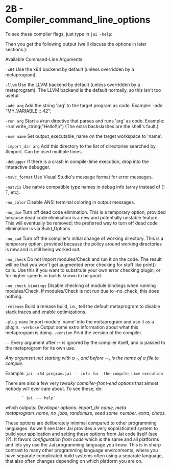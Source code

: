# 2B - Compiler_command_line_options

To see these compiler flags, just type in `jai -help`:

Then you get the following output (we'll discuss the options in later sections.):

Available Command-Line Arguments:

`-x64`             Use the x64 backend by default (unless overridden by a metaprogram).

`-llvm`            Use the LLVM backend by default (unless overridden by a metaprogram).
                     The LLVM backend is the default normally, so this isn't too useful.

`-add arg`         Add the string 'arg' to the target program as code.
                     Example: -add "MY_VARIABLE :: 42";
                     
`-run arg`         Start a #run directive that parses and runs 'arg' as code.
                     Example: -run write_string(\"Hello!\n\")
                     (The extra backslashes are the shell's fault.)

`-exe name`        Set output_executable_name on the target workspace to 'name'.

`-import_dir arg`  Add this directory to the list of directories searched by #import. Can be used multiple times.

`-debugger`        If there is a crash in compile-time execution, drop into the interactive debugger.

`-msvc_format`     Use Visual Studio's message format for error messages.

`-natvis`          Use natvis compatible type names in debug info (array<T> instead of [] T, etc).

`-no_color`        Disable ANSI terminal coloring in output messages.

`-no_dce`          Turn off dead code elimination. This is a temporary option,
                     provided because dead code elimination is a new and potentially
                     unstable feature. This will eventually be removed; the preferred way
                     to turn off dead code elimination is via Build_Options.

`-no_cwd`          Turn off the compiler's initial change of working directory. This is a temporary option, provided because the policy around working directories is new and is still being worked out.

`-no_check`        Do not import modules/Check and run it on the code. The result will be that you won't get augmented error checking for stuff like print() calls. Use this if you want to substitute your own error checking plugin, or for higher speeds in builds known to be good.

`-no_check_bindings` Disable checking of module bindings when running modules/Check. If modules/Check is not run due to -no_check, this does nothing.

`-release`         Build a release build, i.e., tell the default metaprogram to disable stack traces and enable optimizations.

`-plug name`       Import module 'name' into the metaprogram and use it as a plugin.
`-verbose`         Output some extra information about what this metaprogram is doing.
`-version`         Print the version of the compiler.

`--`               Every argument after -- is ignored by the compiler itself,
                     and is passed to the metaprogram for its own use.

_Any argument not starting with a -, and before --, is the name of a file to compile._

Example:    `jai -x64 program.jai -- info for -the compile_time execution`

There are also a few very _tweaky compiler-front-end options_ that almost nobody
will ever care about. To see these, do:

           ` jai --- help`

which outputs:
_Developer options: import_dir name, meta metaprogram_name, no_jobs, randomize, seed some_number, extra, chaos._

These options are deliberately minimal compared to other programming languages. As we'll see later Jai provides a very sophisticated system to build your application and setting these options from Jai code itself (see ??). It favors _configuration from code_ which is the same and all platforms and lets yoy use the Jai programming language you know. This is in sharp contrast to many other programming language environments, where you have separate complicated build systems often using a separate language, that also often changes depending on which platform you are on.

